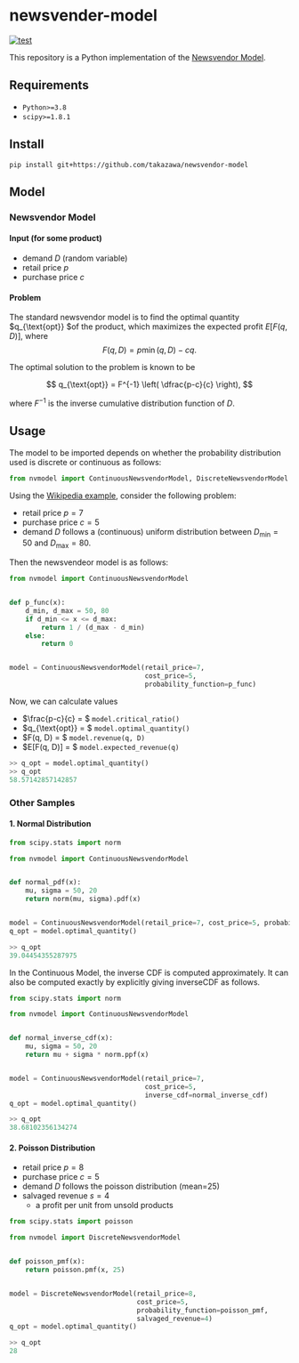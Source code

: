 # newsvender-model

[![test](https://github.com/takazawa/newsvendor-model/actions/workflows/test.yml/badge.svg?branch=main)](https://github.com/takazawa/newsvendor-model/actions/workflows/test.yml)

This repository is a Python implementation of the [Newsvendor Model](https://en.wikipedia.org/wiki/Newsvendor_model).

## Requirements

- `Python>=3.8`
- `scipy>=1.8.1`

## Install

```shell
pip install git+https://github.com/takazawa/newsvendor-model
```

## Model

### Newsvendor Model

#### Input (for some product)

- demand $D$ (random variable)
- retail price $p$
- purchase price $c$

#### Problem

The standard newsvendor model is to find the optimal quantity $q_{\text{opt}} $of the product, which
maximizes the expected profit $E[F(q, D)]$, where
$$
F(q, D) = p\min (q, D) - cq.
$$

The optimal solution to the problem is known to be

$$
q_{\text{opt}} = F^{-1} \left( \dfrac{p-c}{c} \right),
$$

where $F^{-1}$ is the inverse cumulative distribution function of $D$.

## Usage

The model to be imported depends on whether the probability distribution used is discrete or continuous as follows:

```python
from nvmodel import ContinuousNewsvendorModel, DiscreteNewsvendorModel
```

Using the [Wikipedia example](https://en.wikipedia.org/wiki/Newsvendor_model#Uniform_distribution),
consider the following problem:

- retail price $p = 7$
- purchase price $c = 5$
- demand $D$ follows a (continuous) uniform distribution between $D_{\min}=50$ and $D_{\max}=80$.

Then the newsvendeor model is as follows:

```python
from nvmodel import ContinuousNewsvendorModel


def p_func(x):
    d_min, d_max = 50, 80
    if d_min <= x <= d_max:
        return 1 / (d_max - d_min)
    else:
        return 0


model = ContinuousNewsvendorModel(retail_price=7,
                                  cost_price=5,
                                  probability_function=p_func)
```

Now, we can calculate values

- $\frac{p-c}{c} = $ `model.critical_ratio()`
- $q_{\text{opt}} = $ `model.optimal_quantity()`
- $F(q, D) = $ `model.revenue(q, D)`
- $E[F(q, D)] = $  `model.expected_revenue(q)`

```python
>> q_opt = model.optimal_quantity()
>> q_opt
58.57142857142857
```

### Other Samples

#### 1. Normal Distribution

```python
from scipy.stats import norm

from nvmodel import ContinuousNewsvendorModel


def normal_pdf(x):
    mu, sigma = 50, 20
    return norm(mu, sigma).pdf(x)


model = ContinuousNewsvendorModel(retail_price=7, cost_price=5, probability_function=normal_pdf)
q_opt = model.optimal_quantity()

>> q_opt
39.04454355287975
```

In the Continuous Model, the inverse CDF is computed approximately.
It can also be computed exactly by explicitly giving inverseCDF as follows.

```python
from scipy.stats import norm

from nvmodel import ContinuousNewsvendorModel


def normal_inverse_cdf(x):
    mu, sigma = 50, 20
    return mu + sigma * norm.ppf(x)


model = ContinuousNewsvendorModel(retail_price=7,
                                  cost_price=5,
                                  inverse_cdf=normal_inverse_cdf)
q_opt = model.optimal_quantity()

>> q_opt
38.68102356134274
```

#### 2. Poisson Distribution

- retail price $p = 8$
- purchase price $c = 5$
- demand $D$ follows the poisson distribution (mean=25)
- salvaged revenue $s = 4$
    - a profit per unit from unsold products

```python
from scipy.stats import poisson

from nvmodel import DiscreteNewsvendorModel


def poisson_pmf(x):
    return poisson.pmf(x, 25)


model = DiscreteNewsvendorModel(retail_price=8,
                                cost_price=5,
                                probability_function=poisson_pmf,
                                salvaged_revenue=4)
q_opt = model.optimal_quantity()

>> q_opt
28
```


